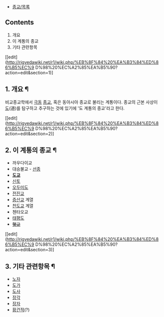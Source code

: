   * [종교/목록](%EC%A2%85%EA%B5%90/%EB%AA%A9%EB%A1%9D.md)  

## Contents

    

1. 개요 
2. 이 계통의 종교 
3. 기타 관련항목 

[[edit](http://rigvedawiki.net/r1/wiki.php/%EB%8F%84%20%EA%B3%84%ED%86%B5%EC%9
D%98%20%EC%A2%85%EA%B5%90?action=edit&section=1)]

## 1. 개요 ¶

비교종교학에서 [극동](%EA%B7%B9%EB%8F%99.md) [종교](%EC%A2%85%EA%B5%90.md), 혹은 동아시아
종교로 불리는 계통이다. 종교의 근본 사상이 [도](%EB%8F%84.md)(道)를 탐구하고 추구하는 것에 있기에 '도 계통의
종교'라고 한다.

  

[[edit](http://rigvedawiki.net/r1/wiki.php/%EB%8F%84%20%EA%B3%84%ED%86%B5%EC%9
D%98%20%EC%A2%85%EA%B5%90?action=edit&section=2)]

## 2. 이 계통의 종교 ¶

  * 까우다이교
  * 대승불교 - [선종](%EC%84%A0%EC%A2%85.md)
  * **[도교](%EB%8F%84%EA%B5%90.md)**
  * [신토](%EC%8B%A0%ED%86%A0.md)
  * [오두미도](%EC%98%A4%EB%91%90%EB%AF%B8%EB%8F%84.md)
  * [전진교](%EC%A0%84%EC%A7%84%EA%B5%90.md)
  * [증산교](%EC%A6%9D%EC%82%B0%EA%B5%90.md) 계열
  * [천도교](%EC%B2%9C%EB%8F%84%EA%B5%90.md) 계열
  * 첸타오교
  * [태평도](%ED%83%9C%ED%8F%89%EB%8F%84.md)
  * <del>[햏교](%EC%95%84%ED%96%8F%ED%96%8F.md)</del>  

[[edit](http://rigvedawiki.net/r1/wiki.php/%EB%8F%84%20%EA%B3%84%ED%86%B5%EC%9
D%98%20%EC%A2%85%EA%B5%90?action=edit&section=3)]

## 3. 기타 관련항목 ¶

  * [노자](%EB%85%B8%EC%9E%90.md)
  * [도가](%EB%8F%84%EA%B0%80.md)
  * [도사](%EB%8F%84%EC%82%AC.md)
  * [장각](%EC%9E%A5%EA%B0%81.md)
  * [장자](%EC%9E%A5%EC%9E%90.md)
  * [황건적](%ED%99%A9%EA%B1%B4%EC%A0%81.md)(?)

